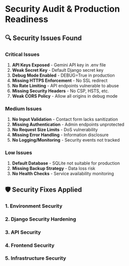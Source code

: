 # Security Audit & Production Readiness

## 🔍 Security Issues Found

### Critical Issues
1. **API Keys Exposed** - Gemini API key in .env file
2. **Weak Secret Key** - Default Django secret key
3. **Debug Mode Enabled** - DEBUG=True in production
4. **Missing HTTPS Enforcement** - No SSL redirect
5. **No Rate Limiting** - API endpoints vulnerable to abuse
6. **Missing Security Headers** - No CSP, HSTS, etc.
7. **Weak CORS Policy** - Allow all origins in debug mode

### Medium Issues
1. **No Input Validation** - Contact form lacks sanitization
2. **Missing Authentication** - Admin endpoints unprotected
3. **No Request Size Limits** - DoS vulnerability
4. **Missing Error Handling** - Information disclosure
5. **No Logging/Monitoring** - Security events not tracked

### Low Issues
1. **Default Database** - SQLite not suitable for production
2. **Missing Backup Strategy** - Data loss risk
3. **No Health Checks** - Service availability monitoring

## 🛡️ Security Fixes Applied

### 1. Environment Security
### 2. Django Security Hardening
### 3. API Security
### 4. Frontend Security
### 5. Infrastructure Security